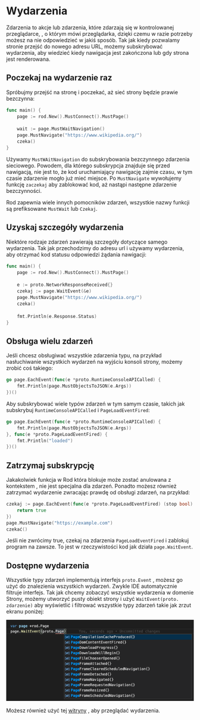 # Wydarzenia

Zdarzenia to akcje lub zdarzenia, które zdarzają się w kontrolowanej przeglądarce, , o którym mówi przeglądarka, dzięki czemu w razie potrzeby możesz na nie odpowiedzieć w jakiś sposób. Tak jak kiedy pozwalamy stronie przejść do nowego adresu URL, możemy subskrybować wydarzenia, aby wiedzieć kiedy nawigacja jest zakończona lub gdy strona jest renderowana.

## Poczekaj na wydarzenie raz

Spróbujmy przejść na stronę i poczekać, aż sieć strony będzie prawie bezczynna:

```go
func main() {
    page := rod.New().MustConnect().MustPage()

    wait := page.MustWaitNavigation()
    page.MustNavigate("https://www.wikipedia.org/")
    czeka()
}
```

Używamy `MustWAitNavigation` do subskrybowania bezczynnego zdarzenia sieciowego. Powodem, dla którego subskrypcja znajduje się przed nawigacją, nie jest to, że kod uruchamiający nawigację zajmie czasu, w tym czasie zdarzenie mogło już mieć miejsce. Po `MustNavigate` wywołujemy funkcję `zaczekaj` aby zablokować kod, aż nastąpi następne zdarzenie bezczynności.

Rod zapewnia wiele innych pomocników zdarzeń, wszystkie nazwy funkcji są prefiksowane `MustWait` lub `Czekaj`.

## Uzyskaj szczegóły wydarzenia

Niektóre rodzaje zdarzeń zawierają szczegóły dotyczące samego wydarzenia. Tak jak przechodzimy do adresu url i używamy wydarzenia, aby otrzymać kod statusu odpowiedzi żądania nawigacji:

```go
func main() {
    page := rod.New().MustConnect().MustPage()

    e := proto.NetworkResponseReceived{}
    czekaj := page.WaitEvent(&e)
    page.MustNavigate("https://www.wikipedia.org/")
    czeka()

    fmt.Println(e.Response.Status)
}
```

## Obsługa wielu zdarzeń

Jeśli chcesz obsługiwać wszystkie zdarzenia typu, na przykład nasłuchiwanie wszystkich wydarzeń na wyjściu konsoli strony, możemy zrobić coś takiego:

```go
go page.EachEvent(func(e *proto.RuntimeConsoleAPICalled) {
    fmt.Println(page.MustObjectsToJSON(e.Args))
})()
```

Aby subskrybować wiele typów zdarzeń w tym samym czasie, takich jak subskrybuj `RuntimeConsoleAPICalled` i `PageLoadEventFired`:

```go
go page.EachEvent(func(e *proto.RuntimeConsoleAPICalled) {
    fmt.Println(page.MustObjectsToJSON(e.Args))
}, func(e *proto.PageLoadEventFired) {
    fmt.Println("loaded")
})()
```

## Zatrzymaj subskrypcję

Jakakolwiek funkcja w Rod która blokuje może zostać anulowana z kontekstem [](context-and-timeout.md), nie jest specjalna dla zdarzeń. Ponadto możesz również zatrzymać wydarzenie zwracając prawdę od obsługi zdarzeń, na przykład:

```go
czekaj := page.EachEvent(func(e *proto.PageLoadEventFired) (stop bool) {
    return true
})
page.MustNavigate("https://example.com")
czekać()
```

Jeśli nie zwrócimy true, czekaj na zdarzenia `PageLoadEventFired` i zablokuj program na zawsze. To jest w rzeczywistości kod jak działa `page.WaitEvent`.

## Dostępne wydarzenia

Wszystkie typy zdarzeń implementują interfejs `proto.Event` , możesz go użyć do znalezienia wszystkich wydarzeń. Zwykle IDE automatycznie filtruje interfejs. Tak jak chcemy zobaczyć wszystkie wydarzenia w domenie Strony, możemy utworzyć pusty obiekt strony i użyć `WaitEvent(proto. zdarzenie)` aby wyświetlić i filtrować wszystkie typy zdarzeń takie jak zrzut ekranu poniżej:

![lista wydarzeń](event-list.png)

Możesz również użyć tej [witryny](https://chromedevtools.github.io/devtools-protocol/tot/Page) , aby przeglądać wydarzenia.
